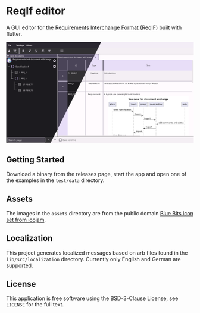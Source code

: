 # ReqIf editor

A GUI editor for the [Requirements Interchange Format (ReqIF)](https://www.omg.org/reqif/) built with flutter.

![Image of the ui](reqif_editor.png)

## Getting Started

Download a binary from the releases page, start the app and open one of the examples in the `test/data` directory.

## Assets

The images in the `assets` directory are from the public domain [Blue Bits icon set from icojam](https://web.archive.org/web/20160319191219/http://www.icojam.com/blog/?p=253).

## Localization

This project generates localized messages based on arb files found in
the `lib/src/localization` directory. Currently only English and German are supported.

## License

This application is free software using the BSD-3-Clause License, see `LICENSE` for the full text.
